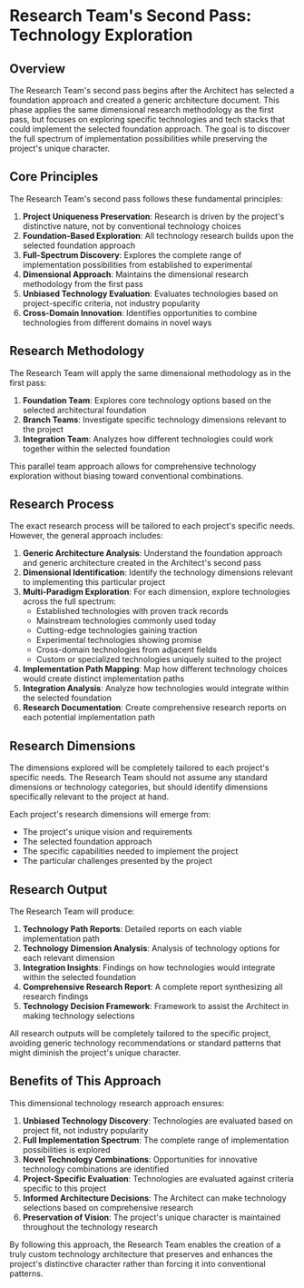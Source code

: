 # Research Team's Second Pass: Technology Exploration

## Overview

The Research Team's second pass begins after the Architect has selected a foundation approach and created a generic architecture document. This phase applies the same dimensional research methodology as the first pass, but focuses on exploring specific technologies and tech stacks that could implement the selected foundation approach. The goal is to discover the full spectrum of implementation possibilities while preserving the project's unique character.

## Core Principles

The Research Team's second pass follows these fundamental principles:

1. **Project Uniqueness Preservation**: Research is driven by the project's distinctive nature, not by conventional technology choices
2. **Foundation-Based Exploration**: All technology research builds upon the selected foundation approach
3. **Full-Spectrum Discovery**: Explores the complete range of implementation possibilities from established to experimental
4. **Dimensional Approach**: Maintains the dimensional research methodology from the first pass
5. **Unbiased Technology Evaluation**: Evaluates technologies based on project-specific criteria, not industry popularity
6. **Cross-Domain Innovation**: Identifies opportunities to combine technologies from different domains in novel ways

## Research Methodology

The Research Team will apply the same dimensional methodology as in the first pass:

1. **Foundation Team**: Explores core technology options based on the selected architectural foundation
2. **Branch Teams**: Investigate specific technology dimensions relevant to the project
3. **Integration Team**: Analyzes how different technologies could work together within the selected foundation

This parallel team approach allows for comprehensive technology exploration without biasing toward conventional combinations.

## Research Process

The exact research process will be tailored to each project's specific needs. However, the general approach includes:

1. **Generic Architecture Analysis**: Understand the foundation approach and generic architecture created in the Architect's second pass
2. **Dimensional Identification**: Identify the technology dimensions relevant to implementing this particular project
3. **Multi-Paradigm Exploration**: For each dimension, explore technologies across the full spectrum:
   - Established technologies with proven track records
   - Mainstream technologies commonly used today
   - Cutting-edge technologies gaining traction
   - Experimental technologies showing promise
   - Cross-domain technologies from adjacent fields
   - Custom or specialized technologies uniquely suited to the project
4. **Implementation Path Mapping**: Map how different technology choices would create distinct implementation paths
5. **Integration Analysis**: Analyze how technologies would integrate within the selected foundation
6. **Research Documentation**: Create comprehensive research reports on each potential implementation path

## Research Dimensions

The dimensions explored will be completely tailored to each project's specific needs. The Research Team should not assume any standard dimensions or technology categories, but should identify dimensions specifically relevant to the project at hand.

Each project's research dimensions will emerge from:
- The project's unique vision and requirements
- The selected foundation approach
- The specific capabilities needed to implement the project
- The particular challenges presented by the project

## Research Output

The Research Team will produce:

1. **Technology Path Reports**: Detailed reports on each viable implementation path
2. **Technology Dimension Analysis**: Analysis of technology options for each relevant dimension
3. **Integration Insights**: Findings on how technologies would integrate within the selected foundation
4. **Comprehensive Research Report**: A complete report synthesizing all research findings
5. **Technology Decision Framework**: Framework to assist the Architect in making technology selections

All research outputs will be completely tailored to the specific project, avoiding generic technology recommendations or standard patterns that might diminish the project's unique character.

## Benefits of This Approach

This dimensional technology research approach ensures:

1. **Unbiased Technology Discovery**: Technologies are evaluated based on project fit, not industry popularity
2. **Full Implementation Spectrum**: The complete range of implementation possibilities is explored
3. **Novel Technology Combinations**: Opportunities for innovative technology combinations are identified
4. **Project-Specific Evaluation**: Technologies are evaluated against criteria specific to this project
5. **Informed Architecture Decisions**: The Architect can make technology selections based on comprehensive research
6. **Preservation of Vision**: The project's unique character is maintained throughout the technology research

By following this approach, the Research Team enables the creation of a truly custom technology architecture that preserves and enhances the project's distinctive character rather than forcing it into conventional patterns.